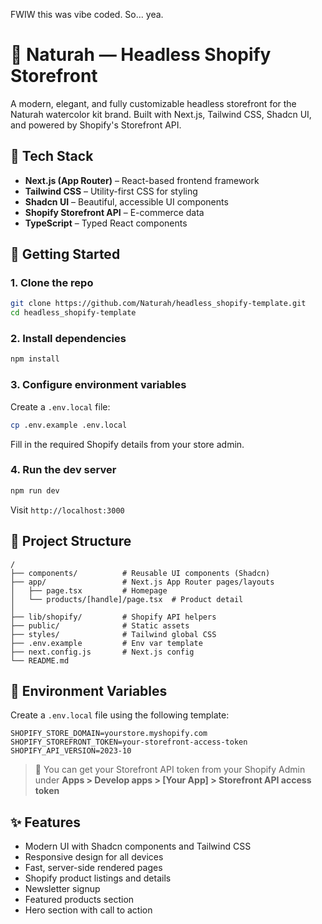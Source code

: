 FWIW this was vibe coded. So... yea. 


# 🌿 Naturah — Headless Shopify Storefront

A modern, elegant, and fully customizable headless storefront for the Naturah watercolor kit brand. Built with Next.js, Tailwind CSS, Shadcn UI, and powered by Shopify's Storefront API.

## 🚀 Tech Stack

- **Next.js (App Router)** – React-based frontend framework
- **Tailwind CSS** – Utility-first CSS for styling
- **Shadcn UI** – Beautiful, accessible UI components
- **Shopify Storefront API** – E-commerce data
- **TypeScript** – Typed React components

## 🏁 Getting Started

### 1. Clone the repo
```bash
git clone https://github.com/Naturah/headless_shopify-template.git
cd headless_shopify-template
```

### 2. Install dependencies
```bash
npm install
```

### 3. Configure environment variables
Create a `.env.local` file:
```bash
cp .env.example .env.local
```
Fill in the required Shopify details from your store admin.

### 4. Run the dev server
```bash
npm run dev
```
Visit `http://localhost:3000`

## 📁 Project Structure
```
/
├── components/          # Reusable UI components (Shadcn)
├── app/                 # Next.js App Router pages/layouts
│   ├── page.tsx         # Homepage
│   └── products/[handle]/page.tsx  # Product detail
│
├── lib/shopify/         # Shopify API helpers
├── public/              # Static assets
├── styles/              # Tailwind global CSS
├── .env.example         # Env var template
├── next.config.js       # Next.js config
└── README.md
```

## 🔐 Environment Variables
Create a `.env.local` file using the following template:

```env
SHOPIFY_STORE_DOMAIN=yourstore.myshopify.com
SHOPIFY_STOREFRONT_TOKEN=your-storefront-access-token
SHOPIFY_API_VERSION=2023-10
```

> 🔑 You can get your Storefront API token from your Shopify Admin under **Apps > Develop apps > [Your App] > Storefront API access token**

## ✨ Features

- Modern UI with Shadcn components and Tailwind CSS
- Responsive design for all devices
- Fast, server-side rendered pages
- Shopify product listings and details
- Newsletter signup
- Featured products section
- Hero section with call to action

